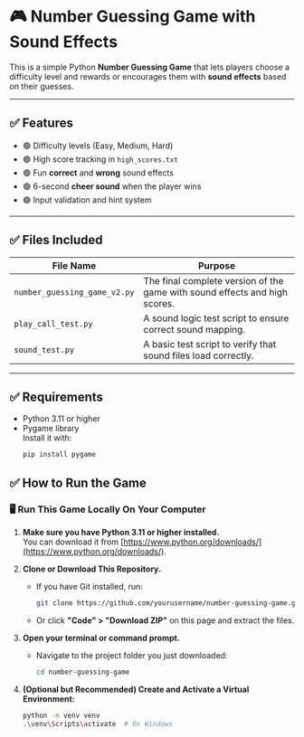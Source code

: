 # 🎮 Number Guessing Game with Sound Effects

This is a simple Python **Number Guessing Game** that lets players choose a difficulty level and rewards or encourages them with **sound effects** based on their guesses.

---

## ✅ Features

- 🟢 Difficulty levels (Easy, Medium, Hard)
- 🟢 High score tracking in `high_scores.txt`
- 🟢 Fun **correct** and **wrong** sound effects
- 🟢 6-second **cheer sound** when the player wins
- 🟢 Input validation and hint system

---

## ✅ Files Included

| File Name                | Purpose                                                                 |
|-------------------------|-------------------------------------------------------------------------|
| `number_guessing_game_v2.py` | The final complete version of the game with sound effects and high scores. |
| `play_call_test.py`          | A sound logic test script to ensure correct sound mapping.              |
| `sound_test.py`              | A basic test script to verify that sound files load correctly.         |

---

## ✅ Requirements

- Python 3.11 or higher
- Pygame library  
  Install it with:
  ```bash
  pip install pygame

  
## ✅ How to Run the Game

### 🖥️ Run This Game Locally On Your Computer

1. **Make sure you have Python 3.11 or higher installed.**  
   You can download it from [https://www.python.org/downloads/](https://www.python.org/downloads/).

2. **Clone or Download This Repository.**
   - If you have Git installed, run:
     ```bash
     git clone https://github.com/yourusername/number-guessing-game.git
     ```
   - Or click **"Code" > "Download ZIP"** on this page and extract the files.

3. **Open your terminal or command prompt.**
   - Navigate to the project folder you just downloaded:
     ```bash
     cd number-guessing-game
     ```

4. **(Optional but Recommended) Create and Activate a Virtual Environment:**
   ```bash
   python -m venv venv
   .\venv\Scripts\activate  # On Windows